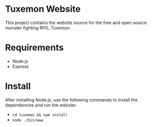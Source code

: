 # Tuxemon Website

This project contains the website source for the free and open source
monster fighting RPG, Tuxemon.


# Requirements

* Node.js
* Express


# Install

After installing Node.js, use the following commands to install the
dependencies and run the website:

* `cd tuxemon && npm install`  
* `node ./bin/www`
